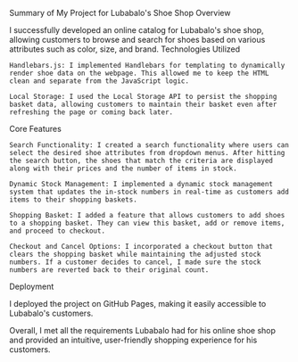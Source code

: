 Summary of My Project for Lubabalo's Shoe Shop
Overview

I successfully developed an online catalog for Lubabalo's shoe shop, allowing customers to browse and search for shoes based on various attributes such as color, size, and brand.
Technologies Utilized

    Handlebars.js: I implemented Handlebars for templating to dynamically render shoe data on the webpage. This allowed me to keep the HTML clean and separate from the JavaScript logic.

    Local Storage: I used the Local Storage API to persist the shopping basket data, allowing customers to maintain their basket even after refreshing the page or coming back later.

Core Features

    Search Functionality: I created a search functionality where users can select the desired shoe attributes from dropdown menus. After hitting the search button, the shoes that match the criteria are displayed along with their prices and the number of items in stock.

    Dynamic Stock Management: I implemented a dynamic stock management system that updates the in-stock numbers in real-time as customers add items to their shopping baskets.

    Shopping Basket: I added a feature that allows customers to add shoes to a shopping basket. They can view this basket, add or remove items, and proceed to checkout.

    Checkout and Cancel Options: I incorporated a checkout button that clears the shopping basket while maintaining the adjusted stock numbers. If a customer decides to cancel, I made sure the stock numbers are reverted back to their original count.

Deployment

I deployed the project on GitHub Pages, making it easily accessible to Lubabalo's customers.

Overall, I met all the requirements Lubabalo had for his online shoe shop and provided an intuitive, user-friendly shopping experience for his customers.
